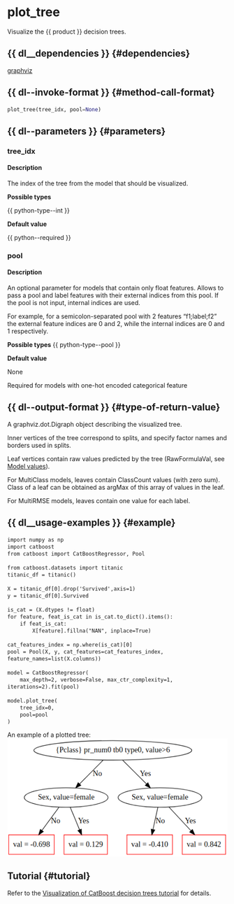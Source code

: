 # plot_tree

Visualize the {{ product }} decision trees.

## {{ dl__dependencies }} {#dependencies}

[graphviz](https://graphviz.gitlab.io/download/)

## {{ dl--invoke-format }} {#method-call-format}

```python
plot_tree(tree_idx, pool=None)
```

## {{ dl--parameters }} {#parameters}

### tree_idx

#### Description

The index of the tree from the model that should be visualized.

**Possible types** 

{{ python-type--int }}

**Default value** 

{{ python--required }}


### pool

#### Description

An optional parameter for models that contain only float features. Allows to pass a pool and label features with their external indices from this pool. If the pool is not input, internal indices are used.

For example, for a semicolon-separated pool with 2 features <q>f1;label;f2</q> the external feature indices are 0 and 2, while the internal indices are 0 and 1 respectively.

**Possible types** 
{{ python-type--pool }}

**Default value** 

None

Required for models with one-hot encoded categorical feature


## {{ dl--output-format }} {#type-of-return-value}

A graphviz.dot.Digraph object describing the visualized tree.

Inner vertices of the tree correspond to splits, and specify factor names and borders used in splits.

Leaf vertices contain raw values predicted by the tree (RawFormulaVal, see [Model values](../concepts/output-data_model-value-output.md)).

For MultiClass models, leaves contain ClassCount values (with zero sum). Class of a leaf can be obtained as argMax of this array of values in the leaf.

For MultiRMSE models, leaves contain one value for each label.

## {{ dl__usage-examples }} {#example}

```
import numpy as np
import catboost
from catboost import CatBoostRegressor, Pool

from catboost.datasets import titanic
titanic_df = titanic()

X = titanic_df[0].drop('Survived',axis=1)
y = titanic_df[0].Survived

is_cat = (X.dtypes != float)
for feature, feat_is_cat in is_cat.to_dict().items():
    if feat_is_cat:
        X[feature].fillna("NAN", inplace=True)

cat_features_index = np.where(is_cat)[0]
pool = Pool(X, y, cat_features=cat_features_index, feature_names=list(X.columns))

model = CatBoostRegressor(
    max_depth=2, verbose=False, max_ctr_complexity=1, iterations=2).fit(pool)

model.plot_tree(
    tree_idx=0,
    pool=pool
)

```

An example of a plotted tree:
![](../images/jupyter__plot_chart.png)
## Tutorial {#tutorial}

Refer to the [Visualization of CatBoost decision trees tutorial](https://github.com/catboost/tutorials/blob/master/model_analysis/visualize_decision_trees_tutorial.ipynb) for details.

